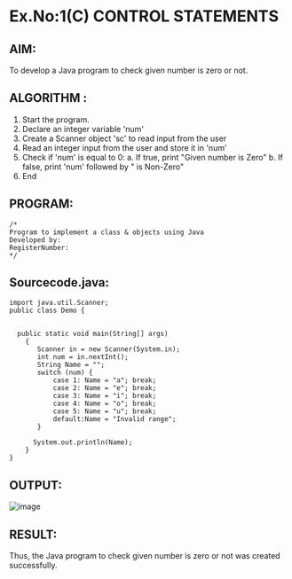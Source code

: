 # Ex.No:1(C) CONTROL STATEMENTS

## AIM:
To develop a Java program to check given number is zero or not.

## ALGORITHM :
1.	Start the program.
2.	Declare an integer variable 'num'
3.	Create a Scanner object 'sc' to read input from the user
4.	Read an integer input from the user and store it in 'num'
5.	Check if 'num' is equal to 0:
a.	If true, print "Given number is Zero"
b.	If false, print 'num' followed by " is Non-Zero"
6.	End





## PROGRAM:
 ```
/*
Program to implement a class & objects using Java
Developed by: 
RegisterNumber:  
*/
```

## Sourcecode.java:
```
import java.util.Scanner;
public class Demo {

    
  public static void main(String[] args)
    {
	   Scanner in = new Scanner(System.in);
       int num = in.nextInt();
       String Name = "";
       switch (num) {
           case 1: Name = "a"; break;
           case 2: Name = "e"; break;
           case 3: Name = "i"; break;
           case 4: Name = "o"; break;
           case 5: Name = "u"; break;
           default:Name = "Invalid range";
       }

      System.out.println(Name);
    }
}

```






## OUTPUT:
![image](https://github.com/user-attachments/assets/b9267748-923b-4394-b7d1-d0dfb5af8c4c)



## RESULT:
Thus, the Java program to check given number is zero or not was created successfully.

